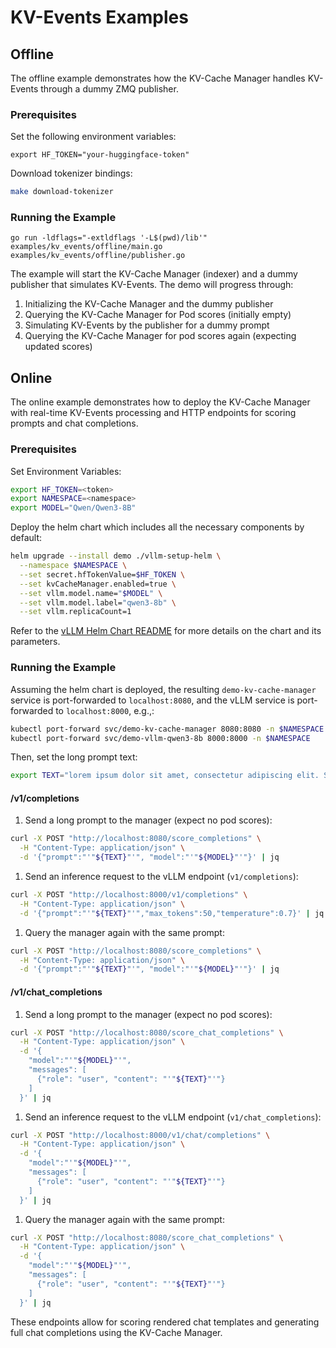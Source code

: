 # KV-Events Examples

## Offline

The offline example demonstrates how the KV-Cache Manager handles KV-Events through a dummy ZMQ publisher.

### Prerequisites

Set the following environment variables:
```
export HF_TOKEN="your-huggingface-token"
```

Download tokenizer bindings:
```bash
make download-tokenizer
```

### Running the Example
```
go run -ldflags="-extldflags '-L$(pwd)/lib'" examples/kv_events/offline/main.go examples/kv_events/offline/publisher.go
```

The example will start the KV-Cache Manager (indexer) and a dummy publisher that simulates KV-Events. 
The demo will progress through:
1. Initializing the KV-Cache Manager and the dummy publisher
2. Querying the KV-Cache Manager for Pod scores (initially empty)
3. Simulating KV-Events by the publisher for a dummy prompt
4. Querying the KV-Cache Manager for pod scores again (expecting updated scores)

## Online

The online example demonstrates how to deploy the KV-Cache Manager with real-time KV-Events processing and HTTP endpoints for scoring prompts and chat completions.

### Prerequisites

Set Environment Variables:
```bash
export HF_TOKEN=<token>
export NAMESPACE=<namespace>
export MODEL="Qwen/Qwen3-8B"
```

Deploy the helm chart which includes all the necessary components by default:
```bash
helm upgrade --install demo ./vllm-setup-helm \
  --namespace $NAMESPACE \
  --set secret.hfTokenValue=$HF_TOKEN \
  --set kvCacheManager.enabled=true \
  --set vllm.model.name="$MODEL" \
  --set vllm.model.label="qwen3-8b" \
  --set vllm.replicaCount=1
```

Refer to the [vLLM Helm Chart README](../vllm-setup-helm/README.md) for more details on the chart and its parameters.

### Running the Example
Assuming the helm chart is deployed, the resulting `demo-kv-cache-manager` service is port-forwarded to `localhost:8080`, 
and the vLLM service is port-forwarded to `localhost:8000`, e.g.,:

```bash
kubectl port-forward svc/demo-kv-cache-manager 8080:8080 -n $NAMESPACE
kubectl port-forward svc/demo-vllm-qwen3-8b 8000:8000 -n $NAMESPACE
```

Then, set the long prompt text:

```bash
export TEXT="lorem ipsum dolor sit amet, consectetur adipiscing elit. Sed do eiusmod tempor incididunt ut labore et dolore magna aliqua. Ut enim ad minim veniam, quis nostrud exercitation ullamco laboris nisi ut aliquip ex ea commodo consequat. Duis aute irure dolor in reprehenderit in voluptate velit esse cillum dolore eu fugiat nulla pariatur. Excepteur sint occaecat cupidatat non proident, sunt in culpa qui officia deserunt mollit anim id est laborum. Lorem ipsum dolor sit amet, consectetur adipiscing elit. Curabitur pretium tincidunt lacus. Nulla gravida orci a odio. Nullam varius, turpis et commodo pharetra, est eros bibendum elit, nec luctus magna felis sollicitudin mauris. Integer in mauris eu nibh euismod gravida. Duis ac tellus et risus vulputate vehicula. Donec lobortis risus a elit. Etiam tempor. Ut ullamcorper, ligula eu tempor congue, eros est euismod turpis, id tincidunt sapien risus a quam. Maecenas fermentum consequat mi. Donec fermentum. Pellentesque malesuada nulla a mi. Duis sapien sem, aliquet nec, commodo eget, consequat quis, neque. Aliquam faucibus, elit ut dictum aliquet, felis nisl adipiscing sapien, sed malesuada diam lacus eget erat. Cras mollis scelerisque nunc. Nullam arcu. Aliquam consequat. Curabitur augue lorem, dapibus quis, laoreet et, pretium ac, nisi. Aenean magna nisl, mollis quis, molestie eu, feugiat in, orci. In hac habitasse platea dictumst. sunt in culpa qui officia deserunt mollit anim id est laborum. Lorem ipsum dolor sit amet, consectetur adipiscing elit. Curabitur pretium tincidunt lacus. Nulla gravida orci a odio. Nullam varius, turpis et commodo pharetra, est eros bibendum elit, nec luctus magna felis sollicitudin mauris. Integer in mauris eu nibh euismod gravida. Duis ac tellus et risus vulputate vehicula. Donec lobortis risus a elit. Etiam tempor. Ut ullamcorper, ligula eu tempor congue, eros est euismod turpis, id tincidunt sapien risus a quam. Maecenas fermentum consequat mi. Donec fermentum. Pellentesque malesuada nulla a mi. Duis sapien sem, aliquet nec, commodo eget, consequat quis, neque. Aliquam faucibus, elit ut dictum aliquet, felis nisl adipiscing sapien, sed malesuada diam lacus eget erat. Cras mollis scelerisque nunc. Nullam arcu. Aliquam consequat. Curabitur augue lorem, dapibus quis, laoreet et, pretium ac, nisi. Aenean magna nisl, mollis quis, molestie eu, feugiat in, orci. In hac habitasse platea dictumst."
```

#### /v1/completions

1. Send a long prompt to the manager (expect no pod scores):
```bash
curl -X POST "http://localhost:8080/score_completions" \
  -H "Content-Type: application/json" \
  -d '{"prompt":"'"${TEXT}"'", "model":"'"${MODEL}"'"}' | jq
```

1. Send an inference request to the vLLM endpoint (`v1/completions`):
```bash
curl -X POST "http://localhost:8000/v1/completions" \
  -H "Content-Type: application/json" \
  -d '{"prompt":"'"${TEXT}"'","max_tokens":50,"temperature":0.7}' | jq
```

1. Query the manager again with the same prompt:
```bash
curl -X POST "http://localhost:8080/score_completions" \
  -H "Content-Type: application/json" \
  -d '{"prompt":"'"${TEXT}"'", "model":"'"${MODEL}"'"}' | jq
```

#### /v1/chat_completions

1. Send a long prompt to the manager (expect no pod scores):
```bash
curl -X POST "http://localhost:8080/score_chat_completions" \
  -H "Content-Type: application/json" \
  -d '{
    "model":"'"${MODEL}"'",
    "messages": [
      {"role": "user", "content": "'"${TEXT}"'"}
    ]
  }' | jq
```

1. Send an inference request to the vLLM endpoint (`v1/chat_completions`):
```bash
curl -X POST "http://localhost:8000/v1/chat/completions" \
  -H "Content-Type: application/json" \
  -d '{
    "model":"'"${MODEL}"'",
    "messages": [
      {"role": "user", "content": "'"${TEXT}"'"}
    ]
  }' | jq
```

1. Query the manager again with the same prompt:
```bash
curl -X POST "http://localhost:8080/score_chat_completions" \
  -H "Content-Type: application/json" \
  -d '{
    "model":"'"${MODEL}"'",
    "messages": [
      {"role": "user", "content": "'"${TEXT}"'"}
    ]
  }' | jq
```

These endpoints allow for scoring rendered chat templates and generating full chat completions using the KV-Cache Manager.
